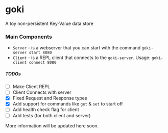 # goki

A toy non-persistent Key-Value data store

### Main Components

- `Server` - is a webserver that you can start with the command `goki-server start 8080`
- `Client` - is a REPL client that connects to the `goki-server`. Usage: `goki-client connect 8080`

##### TODOs

- [ ] Make Client REPL
- [ ] Client Connects with server
- [x] Fixed Request and Response types
- [x] Add support for commands like `get` & `set` to start off
- [ ] Add health check flag for client
- [ ] Add tests (for both client and server)

More information will be updated here soon.
